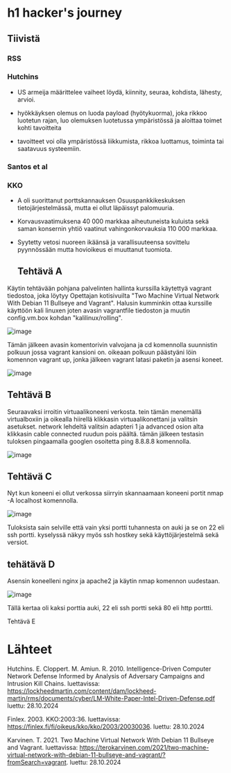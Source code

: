 # h1 hacker's journey

## Tiivistä

### RSS



###  Hutchins

- US armeija määrittelee vaiheet löydä, kiinnity, seuraa, kohdista, lähesty, arvioi.

-  hyökkäyksen olemus on luoda payload (hyötykuorma), joka rikkoo luotetun rajan, luo olemuksen luotetussa ympäristössä ja aloittaa toimet kohti tavoitteita

-  tavoitteet voi olla ympäristössä liikkumista, rikkoa luottamus, toiminta tai saatavuus systeemiin.

### Santos et al



### KKO

- A oli suorittanut porttskannauksen Osuuspankkikeskuksen tietojärjestelmässä, mutta ei ollut läpäissyt palomuuria.

- Korvausvaatimuksena 40 000 markkaa aiheutuneista kuluista sekä saman konsernin yhtiö vaatinut vahingonkorvauksia 110 000 markkaa.

- Syytetty vetosi nuoreen ikäänsä ja varallisuuteensa sovittelu pyynnössään mutta hovioikeus ei muuttanut tuomiota.


  ## Tehtävä A
  
Käytin tehtävään pohjana palvelinten hallinta kurssilla käytettyä vagrant tiedostoa, joka löytyy Opettajan kotisivuilta  "Two Machine Virtual Network With Debian 11 Bullseye and Vagrant". Halusin kumminkin ottaa kurssille käyttöön kali linuxen joten avasin vagrantfile tiedoston ja muutin config.vm.box kohdan "kalilinux/rolling".

![image](https://github.com/user-attachments/assets/12188aaf-c7b5-4dd5-8add-0fa0cc8056a7)

Tämän jälkeen avasin komentorivin valvojana ja cd komennolla suunnistin polkuun jossa vagrant kansioni on. oikeaan polkuun päästyäni löin komennon vagrant up, jonka jälkeen vagrant latasi paketin ja asensi koneet. 

![image](https://github.com/user-attachments/assets/61278a17-6be8-473b-9109-058e4363118a)

## Tehtävä B

Seuraavaksi irroitin virtuaalikoneeni verkosta. tein tämän menemällä virtualboxiin ja oikealla hiirellä klikkasin virtuaalikonettani ja valitsin asetukset. network lehdeltä valitsin adapteri 1 ja advanced osion alta klikkasin cable connected ruudun pois päältä. tämän jälkeen testasin tuloksen pingaamalla googlen osoitetta ping 8.8.8.8 komennolla.

![image](https://github.com/user-attachments/assets/d90f5360-542f-4036-9d02-ee94e854dddf)

## Tehtävä C 

Nyt kun koneeni ei ollut verkossa siirryin skannaamaan koneeni portit nmap -A localhost komennolla.

![image](https://github.com/user-attachments/assets/b45dc93e-1fbc-491f-964e-a9f9aabc5d4d)

Tuloksista sain selville että vain yksi portti tuhannesta on auki ja se on 22 eli ssh portti. kyselyssä näkyy myös ssh hostkey sekä käyttöjärjestelmä sekä versiot.

## tehätävä D

Asensin koneelleni nginx ja apache2 ja käytin nmap komennon uudestaan. 

![image](https://github.com/user-attachments/assets/46b6c87b-e9be-444b-ac3b-f5e6a192ce90)

Tällä kertaa oli kaksi porttia auki, 22 eli ssh portti sekä 80 eli http porttti.

Tehtävä E



# Lähteet

Hutchins. E. Cloppert. M. Amiun. R. 2010. Intelligence-Driven Computer Network Defense Informed by Analysis of Adversary Campaigns and Intrusion Kill Chains. luettavissa: https://lockheedmartin.com/content/dam/lockheed-martin/rms/documents/cyber/LM-White-Paper-Intel-Driven-Defense.pdf luettu: 28.10.2024

Finlex. 2003. KKO:2003:36. luettavissa: https://finlex.fi/fi/oikeus/kko/kko/2003/20030036. luettu: 28.10.2024

Karvinen. T. 2021. Two Machine Virtual Network With Debian 11 Bullseye and Vagrant. luettavissa: https://terokarvinen.com/2021/two-machine-virtual-network-with-debian-11-bullseye-and-vagrant/?fromSearch=vagrant. luettu: 28.10.2024
